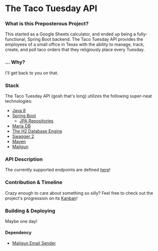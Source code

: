 # The Taco Tuesday API

### What is this Preposterous Project?
This started as a Google Sheets calculator, and ended up being a fully-functional, Spring Boot backend.
The Taco Tuesday API provides the employees of a small office in Texas with the ability to manage, track, create, and poll taco orders that they religiously place every Tuesday.

### ... Why?
I'll get back to you on that.

### Stack
The Taco Tuesday API (gosh that's long) utilizes the following super-neat technologies:
- [Java 8](https://www.java.com/en/download/faq/java8.xml)
- [Spring Boot](https://spring.io/projects/spring-boot)
  - [JPA Repositories](https://docs.spring.io/spring-data/jpa/docs/1.5.0.RELEASE/reference/html/jpa.repositories.html)
- [Maria DB](https://mariadb.org/)
- [The H2 Database Engine](https://www.h2database.com/)
- [Swagger 2](https://spring.io/projects/spring-boot)
- [Maven](https://maven.apache.org/)
- [Mailgun](https://www.mailgun.com/)

### API Description
The currently supported endpoints are defined [here](https://app.swaggerhub.com/apis/Taco-Tuesday/TacoTuesdayAPI)!

### Contribution & Timeline
Crazy enough to care about something so silly?
Feel free to check out the project's progression on its [Kanban](https://github.com/justinmuskopf/taco_tuesday_backend/projects/1)!

### Building & Deploying
Maybe one day!

#### Dependency
 * [Mailgun Email Sender](https://github.com/justinmuskopf/spring_mailgun_email_sender)
